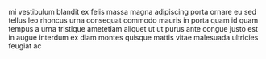 mi vestibulum blandit ex felis massa magna adipiscing porta ornare eu sed tellus
leo rhoncus urna consequat commodo mauris in porta quam id quam tempus a urna
tristique ametetiam aliquet ut ut purus ante congue justo est in augue interdum
ex diam montes quisque mattis vitae malesuada ultricies feugiat ac